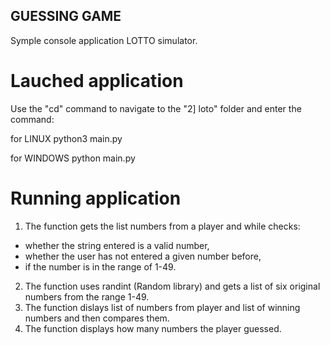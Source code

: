 ## GUESSING GAME

Symple console application LOTTO simulator. 


# Lauched application

Use the "cd" command to navigate to the "2] loto" folder and enter the command:

for LINUX
    python3 main.py

for WINDOWS
    python main.py


# Running application

1. The function gets the list numbers from a player and while checks:
- whether the string entered is a valid number,
- whether the user has not entered a given number before,
- if the number is in the range of 1-49.
2. The function uses randint (Random library) and gets a list of six original numbers from the range 1-49.
3. The function dislays list of numbers from player and list of winning numbers and then compares them.
4. The function displays how many numbers the player guessed.